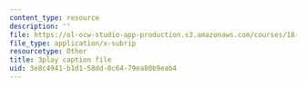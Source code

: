 ```yaml
---
content_type: resource
description: ''
file: https://ol-ocw-studio-app-production.s3.amazonaws.com/courses/18-06sc-linear-algebra-fall-2011/3e8c4941b1d158dd8c6479ea80b9eab4_VqP2tREMvt0.vtt
file_type: application/x-subrip
resourcetype: Other
title: 3play caption file
uid: 3e8c4941-b1d1-58dd-8c64-79ea80b9eab4
---
```

